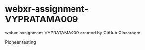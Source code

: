 # webxr-assignment-VYPRATAMA009
webxr-assignment-VYPRATAMA009 created by GitHub Classroom

Pioneer testing
